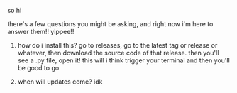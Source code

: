 so hi

there's a few questions you might be asking, and right now i'm here to answer them!! yippee!!

1. how do i install this?
  go to releases, go to the latest tag or release or whatever, then download the source code of that release. then you'll see a .py file, open it! this will i think trigger your terminal and then you'll be good to go

2. when will updates come?
  idk

